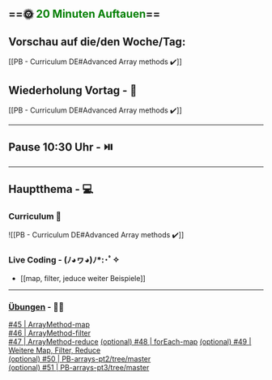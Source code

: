 ## ==🌞 <font style="color:green">20 Minuten Auftauen</font>==

## Vorschau auf die/den Woche/Tag:

[[PB - Curriculum DE#Advanced Array methods ✔️]]

## Wiederholung Vortag  - 📖

[[PB - Curriculum DE#Advanced Array methods ✔️]]

---

## Pause 10:30 Uhr - ⏯️

---

## Hauptthema - 💻

### Curriculum 📝

![[PB - Curriculum DE#Advanced Array methods ✔️]]


### Live Coding -  (ﾉ◕ヮ◕)ﾉ*:･ﾟ✧

-  [[map, filter, jeduce weiter Beispiele]]


---

### [Übungen](https://classroom.github.com/classrooms/113973596-fbw-wd-22-d07-ubungsaufgaben) - 🏋️‍♂️

[#45 | ArrayMethod-map](https://github.com/DigitalCareerInstitute/PB-Data-Structure-ArrayMethod-map/)  
[#46 | ArrayMethod-filter](https://github.com/DigitalCareerInstitute/PB-Data-Structure-ArrayMethod-filter)  
[#47 | ArrayMethod-reduce](https://github.com/DigitalCareerInstitute/PB-Data-Structure-ArrayMethod-reduce) 
[(optional)  #48 | forEach-map](https://github.com/DigitalCareerInstitute/PB-datastructure-forEach-map/tree/main) 
[(optional) #49 |  Weitere Map, Filter, Reduce](https://github.com/DigitalCareerInstitute/PB-datastructure-advarray/tree/master)  
[(optional) #50 | PB-arrays-pt2/tree/master](https://github.com/DigitalCareerInstitute/PB-arrays-pt2/tree/master)  
[(optional) #51 | PB-arrays-pt3/tree/master](https://github.com/DigitalCareerInstitute/PB-arrays-pt3/tree/master)  